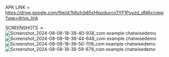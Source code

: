 APK LINK = https://drive.google.com/file/d/1t8ufcb85sHIqzduccs7YF1Puyzd_dNRx/view?usp=drive_link

SCREENSHOTS ->
![Screenshot_2024-08-08-18-38-40-938_com example chatwisedemo](https://github.com/user-attachments/assets/c9d8d3d0-cf7a-4c30-a725-d68231b5c23a)
![Screenshot_2024-08-08-18-38-44-648_com example chatwisedemo](https://github.com/user-attachments/assets/2e48fe1b-1afd-48ec-bd63-a4c8bf575492)
![Screenshot_2024-08-08-18-38-50-709_com example chatwisedemo](https://github.com/user-attachments/assets/7391d747-c9d4-4226-9ccc-0a9f17f16c95)
![Screenshot_2024-08-08-18-38-59-679_com example chatwisedemo](https://github.com/user-attachments/assets/c58da2d6-87cd-4667-bc79-eeed16b5acb5)
